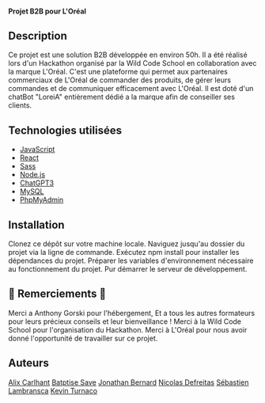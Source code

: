 
#### Projet B2B pour L'Oréal ###

## Description
Ce projet est une solution B2B développée en environ 50h.
Il a été réalisé lors d'un Hackathon organisé par la Wild Code School en collaboration avec la marque L'Oréal. 
C'est une plateforme qui permet aux partenaires commerciaux de L'Oréal de commander des produits, 
de gérer leurs commandes et de communiquer efficacement avec L'Oréal. 
Il est doté d'un chatBot "LoreiA" entièrement dédié a la marque afin de conseiller ses clients.


## Technologies utilisées
- [JavaScript](https://developer.mozilla.org/fr/docs/Web/JavaScript)
- [React](https://fr.react.dev/)
- [Sass](https://sass-lang.com/documentation/)
- [Node.js](https://nodejs.org/docs/latest/api/)
- [ChatGPT3](https://platform.openai.com/docs/introduction)
- [MySQL](https://dev.mysql.com/doc/)
- [PhpMyAdmin](https://readthedocs.org/projects/phpmyadmin/)


## Installation
Clonez ce dépôt sur votre machine locale.
Naviguez jusqu'au dossier du projet via la ligne de commande.
Exécutez npm install pour installer les dépendances du projet.
Préparer les variables d'environnement nécessaire au fonctionnement du projet.
Pur démarrer le serveur de développement.


## 🥇 Remerciements 🥇
Merci a Anthony Gorski pour l'hébergement,
Et a tous les autres formateurs pour leurs précieux conseils et leur bienveillance !
Merci à la Wild Code School pour l'organisation du Hackathon.
Merci à L'Oréal pour nous avoir donné l'opportunité de travailler sur ce projet.


## Auteurs
[Alix Carlhant](https://github.com/Halicksse)
[Batptise Save](https://github.com/Batsave)
[Jonathan Bernard](https://github.com/Jonathan-Bernard)
[Nicolas Defreitas](https://github.com/Defreitasnicolas)
[Sébastien Lambransca](https://github.com/Lambseb)
[Kevin Turnaco](https://github.com/Tetardtek)
